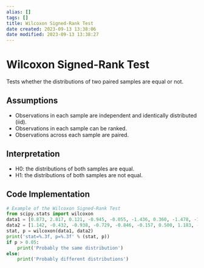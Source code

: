 ```yaml
---
alias: []
tags: []
title: Wilcoxon Signed-Rank Test
date created: 2023-09-13 13:38:06
date modified: 2023-09-13 13:38:27
---
```


# Wilcoxon Signed-Rank Test

Tests whether the distributions of two paired samples are equal or not.

## Assumptions

- Observations in each sample are independent and identically distributed (iid).
- Observations in each sample can be ranked.
- Observations across each sample are paired.

## Interpretation

- H0: the distributions of both samples are equal.
- H1: the distributions of both samples are not equal.

## Code Implementation

```python
# Example of the Wilcoxon Signed-Rank Test
from scipy.stats import wilcoxon
data1 = [0.873, 2.817, 0.121, -0.945, -0.055, -1.436, 0.360, -1.478, -1.637, -1.869]
data2 = [1.142, -0.432, -0.938, -0.729, -0.846, -0.157, 0.500, 1.183, -1.075, -0.169]
stat, p = wilcoxon(data1, data2)
print('stat=%.3f, p=%.3f' % (stat, p))
if p > 0.05:
	print('Probably the same distribution')
else:
	print('Probably different distributions')
```